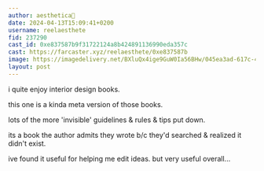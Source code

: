 ```yaml
---
author: aesthetica🎩
date: 2024-04-13T15:09:41+0200
username: reelaesthete
fid: 237290
cast_id: 0xe837587b9f31722124a8b424891136990eda357c
cast: https://farcaster.xyz/reelaesthete/0xe837587b
image: https://imagedelivery.net/BXluQx4ige9GuW0Ia56BHw/045ea3ad-617c-4b8c-b029-104a84069b00/original
layout: post
---
```


i quite enjoy interior design books.

this one is a kinda meta version of those books.

lots of the more 'invisible' guidelines & rules & tips put down.

its a book the author admits they wrote b/c they'd searched & realized it didn't exist.

ive found it useful for helping me edit ideas. but very useful overall...

<img src='https://imagedelivery.net/BXluQx4ige9GuW0Ia56BHw/045ea3ad-617c-4b8c-b029-104a84069b00/original' alt='' referrerpolicy='no-referrer'/>

